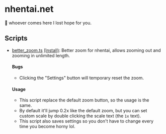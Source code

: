 # nhentai.net

:pray: whoever comes here I lost hope for you.

## Scripts

+ [better_zoom.ts](./better_zoom.ts) [(Install)](https://tretrauit.me/userscripts/nhentai.net/better_zoom.user.js): Better zoom for nhentai, allows zooming out and zooming in unlimited length.
    #### Bugs
    + Clicking the "Settings" button will temporary reset the zoom.
    #### Usage
    + This script replace the default zoom button, so the usage is the same.
    + By default it'll jump 0.2x like the default zoom, but you can set custom scale by 
double clicking the scale text (the `1x` text).
    + This script also saves settings so you don't have to change every time you become horny lol.